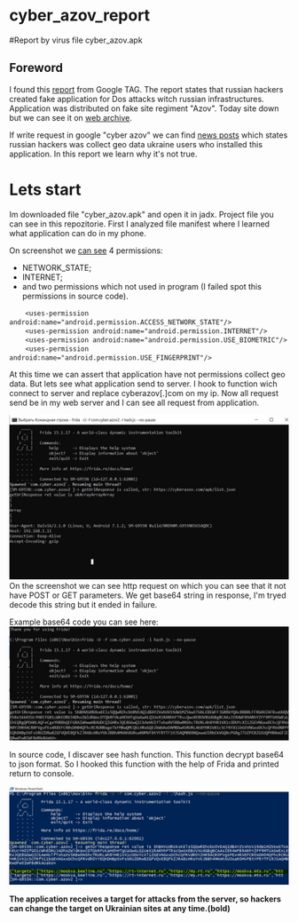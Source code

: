 # cyber_azov_report
#Report by virus file cyber_azov.apk

## Foreword
I found this  [report](https://blog.google/threat-analysis-group/continued-cyber-activity-in-eastern-europe-observed-by-tag/) from Google TAG. 
The report states that russian hackers created fake application for Dos attacks witch russian infrastructures. Application was distributed on fake site regiment "Azov". 
Today site down but we can see it on [web archive](https://web.archive.org/web/20220616174628/https://cyberazov.com/). 

If write request in google "cyber azov" we can find [news posts](http://web.archive.org/web/20220727182903/https://tech.liga.net/other/novosti/rossiyskie-hakery-sozdali-feykovoe-prilojenie-kiber-azov-yakoby-dlya-kiberatak-na-rossiyu) which states russian hackers was collect geo data ukraine users who installed this application.
In this report we learn why it's not true.

# Lets start
Im downloaded file "cyber_azov.apk" and open it in jadx. Project file you can see in this repozitorie. 
First I analyzed file manifest where I learned what application can do in my phone.

On screenshot we [can see](https://github.com/notrobot1/cyber_azov_report/blob/main/CyberAzov/AndroidManifest.xml) 4 permissions: 
* NETWORK_STATE; 
* INTERNET;
* and two permissions which not used in program (I failed spot this permissions in source code). 
```
    <uses-permission android:name="android.permission.ACCESS_NETWORK_STATE"/>
    <uses-permission android:name="android.permission.INTERNET"/>
    <uses-permission android:name="android.permission.USE_BIOMETRIC"/>
    <uses-permission android:name="android.permission.USE_FINGERPRINT"/>
 ```

At this time we can assert that application have not permissions collect geo data. But lets see what application send to server. I hook to function wich connect to server and replace cyberazov[.]com on my  ip. Now all request send be in my web server and I can see all request from application.

![requests](https://github.com/notrobot1/cyber_azov_report/blob/main/photo_5393499229307125549_y.jpg "")
On the screenshot we can see http request on which you can see that it not have POST or GET parameters. We get base64 string in response, I'm tryed decode this string but it ended in failure.

Example base64 code you can see here:
![requests](https://github.com/notrobot1/cyber_azov_report/blob/main/base.jpg "Example base64 code you can see here")

In source code, I discaver see hash function. This function decrypt base64 to json format. So I hooked  this function with the help of Frida and printed return to console.

![requests](https://github.com/notrobot1/cyber_azov_report/blob/main/return%20from%20server.jpg "")

__The application receives a target for attacks from the server, so hackers can change the target on Ukrainian sites at any time.(bold)__



